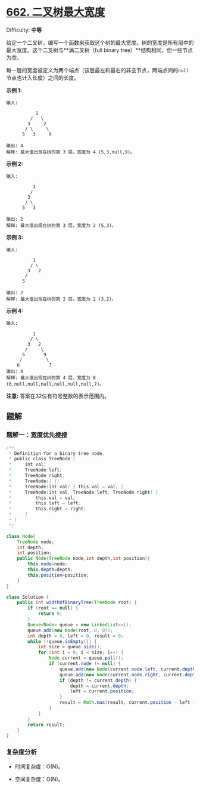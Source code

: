 # [662\. 二叉树最大宽度](https://leetcode-cn.com/problems/maximum-width-of-binary-tree/)

Difficulty: **中等**

给定一个二叉树，编写一个函数来获取这个树的最大宽度。树的宽度是所有层中的最大宽度。这个二叉树与**满二叉树（full binary tree）**结构相同，但一些节点为空。

每一层的宽度被定义为两个端点（该层最左和最右的非空节点，两端点间的`null`节点也计入长度）之间的长度。

**示例 1:**

```
输入: 

           1
         /   \
        3     2
       / \     \  
      5   3     9 

输出: 4
解释: 最大值出现在树的第 3 层，宽度为 4 (5,3,null,9)。
```

**示例 2:**

```
输入: 

          1
         /  
        3    
       / \       
      5   3     

输出: 2
解释: 最大值出现在树的第 3 层，宽度为 2 (5,3)。
```

**示例 3:**

```
输入: 

          1
         / \
        3   2 
       /        
      5      

输出: 2
解释: 最大值出现在树的第 2 层，宽度为 2 (3,2)。
```

**示例 4:**

```
输入: 

          1
         / \
        3   2
       /     \  
      5       9 
     /         \
    6           7
输出: 8
解释: 最大值出现在树的第 4 层，宽度为 8 (6,null,null,null,null,null,null,7)。
```

**注意:** 答案在32位有符号整数的表示范围内。


## 题解

### 题解一：宽度优先搜搜

```java
/**
 * Definition for a binary tree node.
 * public class TreeNode {
 *     int val;
 *     TreeNode left;
 *     TreeNode right;
 *     TreeNode() {}
 *     TreeNode(int val) { this.val = val; }
 *     TreeNode(int val, TreeNode left, TreeNode right) {
 *         this.val = val;
 *         this.left = left;
 *         this.right = right;
 *     }
 * }
 */

class Node{
    TreeNode node;
    int depth;
    int position;
    public Node(TreeNode node,int depth,int position){
        this.node=node;
        this.depth=depth;
        this.position=position;
    }
}

class Solution {
    public int widthOfBinaryTree(TreeNode root) {
        if (root == null) {
            return 0;
        }
        Queue<Node> queue = new LinkedList<>();
        queue.add(new Node(root, 0, 0));
        int depth = 0, left = 0, result = 0;
        while (!queue.isEmpty()) {
            int size = queue.size();
            for (int i = 0; i < size; i++) {
                Node current = queue.poll();
                if (current.node != null) {
                    queue.add(new Node(current.node.left, current.depth + 1, current.position * 2));
                    queue.add(new Node(current.node.right, current.depth + 1, current.position * 2 + 1));
                    if (depth != current.depth) {
                        depth = current.depth;
                        left = current.position;
                    }
                    result = Math.max(result, current.position - left + 1);
                }
            }
        }
        return result;
    }
}
```

### 复杂度分析

- 时间复杂度：O(N)。

- 空间复杂度：O(N)。
